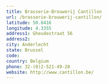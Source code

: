 ```yaml
---
title: Brasserie-Brouwerij Cantillon
url: /brasserie-brouwerij-cantillon/
latitude: 50.8416
longitude: 4.3355
address1: Gheudestraat 56
address2: 
city: Anderlecht
state: Brussel
code: 
country: Belgium
phone: 32-(0)2-521-49-28
website: http://www.cantillon.be/
---
```


